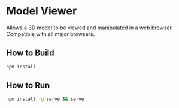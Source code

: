 # Model Viewer
Allows a 3D model to be viewed and manipulated in a web browser. Compatible with all major browsers.
## How to Build
```bash
npm install
```
## How to Run
```bash
npm install -g serve && serve
```